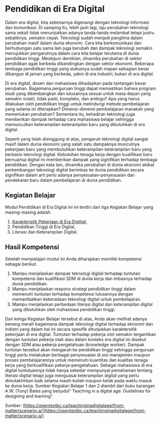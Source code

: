 # Pendidikan di Era Digital

Dalam era digital, kita sebenarnya digenangi dengan teknologi informasi dan komunikasi. Di samping itu, lebih jauh lagi, laju perubahan teknologi sama sekali tidak menunjukkan adanya tanda-tanda melambat tetapi justru sebaliknya, semakin cepat. Teknologi sudah menjadi panglima dalam perubahan masif dalam dunia ekonomi. Cara kita berkomunikasi dan berhubungan satu sama lain juga berubah dan  dampak teknologi semakin menujukkan pengaruhnya dalam cara kita belajar terutama di dunia pendidikan tinggi.  Meskipun demikian, dinamika perubahan di sektor pendidikan agak berbeda dibandingkan dengan sektor ekonomi. Beberapa lembaga pendidikan tinggi yang statusnya sudah mapan sebagian besar dibangun di jaman yang berbeda, yakni di era industri; bukan di era digital.

Di era digital, dosen dan mahasiswa dihadapkan pada tantangan besar perubahan. Bagaimana perguruan tinggi  dapat memastikan bahwa program studi yang dikembangkan dan lulusannya sesuai untuk masa depan yang semakin volatil, tidak pasti, kompleks, dan ambigu?  Apa yang harus dilakukan oleh pendidikan tinggi untuk melindungi metode pembelajaran yang selama ini diterapkan? Dimensi-dimensi pembelajaran manakah yang memerlukan perubahan? Sementara itu,  kehadiran teknologi juga memberikan dampak terhadap cara mahasiswa belajar sehingga memunculkan keterampilan-keterampilan baru yang dibutuhkan di era digital.

Seperti yang telah disinggung di atas, pengaruh teknologi digital sangat masif dalam dunia ekonomi yang salah satu dampaknya munculnya pekerjaan baru yang membutuhkan keterampilan-keterampilan baru yang berbasis teknologi digital. Kebutuhan tenaga kerja dengan kualifikasi baru bernuansa digital ini memberikan dampak yang signifikan terhadap lembaga pendidikan. Dengan kata lain, dinamika perubahan di dunia ekonomi akibat perkembangan teknologi digital berimbas ke dunia pendidikan secara signifikan dalam arti perlu adanya penyesuaian-penyesuaian dan pendekatan baru dalam pembelajaran di dunia pendidikan.

## Kegiatan Belajar

Modul Pendidikan di Era Digital ini ini terdiri dari tiga Kegiatan Belajar yang masing-masing adalah

1. [Karakteristik Pekerjaan di Era Digtital](kb-01.md),
2. Pendidikan Tinggi di Era Digital,
3. Literasi dan Keterampilan Digital.

## Hasil Kompetensi

Setelah mempelajari modul ini Anda diharapkan memiliki kompetensi sebagai berikut.

1. Mampu menjelaskan dampak teknologi digital terhadap tuntutan kompetensi dan kualifikasi SDM di dunia kerja dan imbasnya terhadap dunia pendidikan.
2. Mampu menjelaskan respons strategi  pendidikan tinggi dalam  memenuhi tuntutan terhadap kompetensi lulusannya dengan memanfaatkan keberadaan teknologi digital untuk pembelajaran.
3. Mampu menjelaskan perbedaan literasi digital dan keterampilan digital yang dibutuhkan oleh mahasiswa pendidikan tinggi.

Dari ketiga Kegiatan Belajar tersebut di atas, Anda akan melihat adanya benang merah bagaimana dampak teknologi digital terhadap eknonmi dan indistri yang dalam hal ini secara spesifik ditunjukkan karaktersitik pekerjaan di era digital. Tuntutan terhadap pekerja otot semakin tergantikan dengan tuntutan pekerja otak atau dalam konteks era digital ini disebut dengan SDM atau pekerja pengetahuan (knowledge worker). Dampak tuntutan tersebut akan mengarah ke pendidikan tinggi sehingga perguruan tinggi perlu melakukan berbagai penyesuaian di sisi manajemen maupun proses pembelajarannya untuk memenuhi kuantitas dan kualitas tenaga kerja yang berkualifikasi pekerja-pengetahuan. Sebagai mahasiswa di era digital tuntutuannya tidak hanya sekedar mempunyai pemahaman tentang literasi digital tetapi juga menguasai keterampilan digital yang perlu dimutakhirkan baik selama masih kuliah maupun kelak pada waktu masuk ke dunia kerja. Sumber Kegiatan Belajar 1 dan 2 diambil dari buku karangan A.W. (Tony) Bates yang berjudul” Teaching in a digital age: Guidelines for designing and learning”.

Sumber: [https://opentextbc.ca/teachinginadigitalage/front-matter/scenario-a/](https://opentextbc.ca/teachinginadigitalage/front-matter/scenario-a/)
